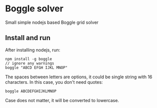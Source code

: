 # Boggle solver

Small simple nodejs based Boggle grid solver

## Install and run

After installing nodejs, run:

    npm install -g boggle
    // ignore any warnings
    boggle "ABCD EFGH IJKL MNOP"

The spaces between letters are options, it could be single
string with 16 characters. In this case, you don't need quotes:

    boggle ABCDEFGHIJKLMNOP

Case does not matter, it will be converted to lowercase.
